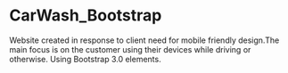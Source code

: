 # CarWash_Bootstrap
Website created in response to client need for mobile friendly design.The main focus is on the customer using their devices while driving or otherwise.
Using Bootstrap 3.0 elements.